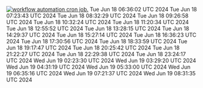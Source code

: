 [![workflow automation cron job.](https://github.com/gainfisheries/refactored-barnacle/actions/workflows/automate.yml/badge.svg)](https://github.com/gainfisheries/refactored-barnacle/actions/workflows/automate.yml)
Tue Jun 18 06:36:02 UTC 2024
Tue Jun 18 07:23:43 UTC 2024
Tue Jun 18 08:32:29 UTC 2024
Tue Jun 18 09:26:58 UTC 2024
Tue Jun 18 10:32:24 UTC 2024
Tue Jun 18 11:20:34 UTC 2024
Tue Jun 18 12:55:52 UTC 2024
Tue Jun 18 13:28:15 UTC 2024
Tue Jun 18 14:29:37 UTC 2024
Tue Jun 18 15:27:14 UTC 2024
Tue Jun 18 16:36:23 UTC 2024
Tue Jun 18 17:30:56 UTC 2024
Tue Jun 18 18:33:59 UTC 2024
Tue Jun 18 19:17:47 UTC 2024
Tue Jun 18 20:25:42 UTC 2024
Tue Jun 18 21:22:27 UTC 2024
Tue Jun 18 22:29:38 UTC 2024
Tue Jun 18 23:24:17 UTC 2024
Wed Jun 19 02:23:30 UTC 2024
Wed Jun 19 03:29:20 UTC 2024
Wed Jun 19 04:31:19 UTC 2024
Wed Jun 19 05:33:00 UTC 2024
Wed Jun 19 06:35:16 UTC 2024
Wed Jun 19 07:21:37 UTC 2024
Wed Jun 19 08:31:35 UTC 2024
